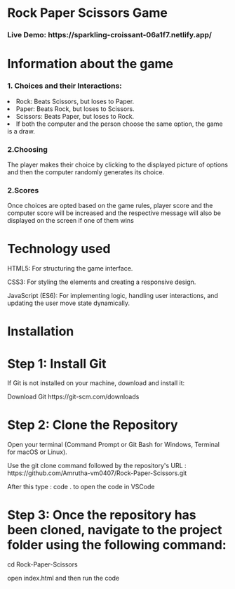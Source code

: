 <h1>Rock Paper Scissors Game</h1>
<h3>Live Demo: https://sparkling-croissant-06a1f7.netlify.app/</h3>
<h1>Information about the game</h1>
<h3>1. Choices and their Interactions:</h3>
<li>Rock: Beats Scissors, but loses to Paper.</li>
<li>Paper: Beats Rock, but loses to Scissors.</li>
<li>Scissors: Beats Paper, but loses to Rock.</li>
<li>If both the computer and the person choose the same option, the game is a draw.</li>
<h3>2.Choosing</h3>
<p>The player makes their choice by clicking to the displayed picture of options and then the computer randomly generates its choice.</p>
<h3>2.Scores</h3>
<p>Once choices are opted based on the game rules, player score and the computer score will be increased and the respective message will also be displayed on the screen if one of them wins</p>
<h1>Technology used</h1>
<p>HTML5: For structuring the game interface.</p>
<p>CSS3: For styling the elements and creating a responsive design.</p>
<p>JavaScript (ES6): For implementing logic, handling user interactions, and updating the user move state dynamically.</p>

<h1>Installation</h1>

<h1>Step 1: Install Git </h1>
<p>If Git is not installed on your machine, download and install it:</p>
<p>Download Git https://git-scm.com/downloads</p>



<h1>Step 2: Clone the Repository</h1>
<p>Open your terminal (Command Prompt or Git Bash for Windows, Terminal for macOS or Linux).</p>
<p>Use the git clone command followed by the repository's URL : https://github.com/Amrutha-vm0407/Rock-Paper-Scissors.git</p>
<p>After this type : code . to open the code in VSCode</p>



<h1>Step 3: Once the repository has been cloned, navigate to the project folder using the following command:</h1>
<p>cd Rock-Paper-Scissors</p>
<p>open index.html and then run the code </p>



